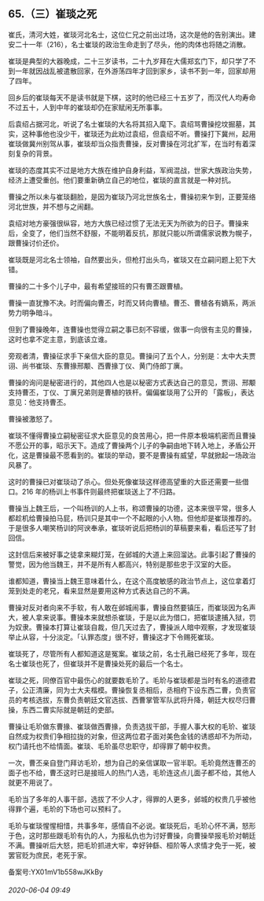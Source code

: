 ## 65.（三）崔琰之死
崔氏，清河大姓，崔琰河北名士，这位仁兄之前出过场，这次是他的告别演出。建安二十一年（216），名士崔琰的政治生命走到了尽头，他的肉体也将随之消散。



崔琰是典型的大器晚成，二十三岁读书，二十九岁拜在大儒郑玄门下，却只学了不到一年就因战乱被遣散回家，在外游荡四年才回到家乡，读书不到一年，回家却用了四年。



回乡后的崔琰每天不是读书就是下棋，这时的他已经三十五岁了，而汉代人均寿命不过五十，人到中年的崔琰却仍在家赋闲无所事事。



后袁绍占据河北，听说了名士崔琰的大名将其招入麾下。袁绍骂曹操挖坟掘墓，其实，这种事他也没少干，崔琰还为此劝过袁绍，但袁绍不听。曹操打下冀州，起用崔琰做冀州别驾从事，崔琰却当众指责曹操，反对曹操在河北扩军，在当时有着深刻复杂的背景。



崔琰的态度其实不过是地方大族在维护自身利益，军阀混战，世家大族政治失势，经济上遭受重创。他们要重新确立自己的地位，崔琰的直言就是一种对抗。



曹操之所以未与崔琰翻脸，是因为崔琰乃河北世族名士，曹操初来乍到，正要笼络河北世族，并不想与之闹翻。



袁绍对地方豪强很纵容，地方大族已经过惯了无法无天为所欲为的日子。曹操来后，全变了，他们当然不舒服，不能明着反抗，那就只能以所谓儒家说教为幌子，跟曹操讨价还价。



崔琰既是河北名士领袖，自然要出头，但枪打出头鸟，崔琰又在立嗣问题上犯下大错。



曹操的二十多个儿子中，最有希望接班的只有曹丕跟曹植。



曹操一直犹豫不决。时而偏向曹丕，时而又转向曹植。曹丕、曹植各有嫡系，两派势力明争暗斗。



但到了曹操晚年，连曹操也觉得立嗣之事已刻不容缓，做事一向很有主见的曹操，这时也拿不定主意，到底该立谁。



旁观者清，曹操征求手下亲信大臣的意见。曹操问了五个人，分别是：太中大夫贾诩、尚书崔琰、东曹掾邢颙、西曹掾丁仪、黄门侍郎丁廙。



曹操的询问是秘密进行的，其他四人也是以秘密方式表达自己的意见，贾诩、邢颙支持曹丕，丁仪、丁廙兄弟则是曹植的铁杆。偏偏崔琰用了公开的 「露板」，表达意见：他支持曹丕。



曹操被激怒了。



崔琰不懂得曹操立嗣秘密征求大臣意见的良苦用心，把一件原本极端机密而且曹操不愿公开的事，昭示天下。造成了曹操两个儿子的争嗣由地下转入地上，矛盾公开化，这是曹操最不愿看到的。崔琰的举动，要不是曹操有威望，早就掀起一场政治风暴了。



这时的曹操已对崔琰动了杀心。但处死像崔琰这样德高望重的大臣还需要一些借口。216 年的杨训上书事件则最终把崔琰送上了不归路。



曹操当上魏王后，一个叫杨训的人上书，称颂曹操的功德，这本来很平常，很多人都趁机给曹操拍马屁，杨训只是其中一个不起眼的小人物。但他却是崔琰推荐的。于是很多人嘲笑杨训的阿谀奉承，崔琰听说后把杨训的草稿要来看，看后还写了封回信。



这封信后来被好事之徒拿来糊灯笼，在邺城的大道上来回溜达。此事引起了曹操的警觉，因为他当魏王，并不是所有人都高兴，特别是那些忠于汉室的大臣。



谁都知道，曹操当上魏王意味着什么，在这个高度敏感的政治节点上，这位拿着灯笼到处走的老兄，看来显然是要用这种方式表达自己的不满。



曹操对反对者向来不手软，有人敢在邺城闹事，曹操自然要镇压，而崔琰因为名声大，被人拿来说事。曹操本来就想杀崔琰，于是以此为借口，把崔琰逮捕入狱，罚为奴隶。曹操本打算让崔琰自裁，但几天过去了，曹操派人暗中观察，才发现崔琰举止从容，十分淡定。「认罪态度」很不好，曹操这才下令赐死崔琰。



崔琰死了，尽管所有人都知道这是冤案。崔琰之前，名士孔融已经死了多年，现在名士崔琰也死了，但崔琰并不是曹操处死的最后一个名士。



崔琰之死，同僚百官中最伤心的就要数毛玠了。毛玠与崔琰都是当时有名的道德君子，公正清廉，同为士大夫楷模。曹操恢复丞相后，丞相府下设东西二曹，负责官员的考核选拔，东曹负责朝廷文官选拔、西曹掌管军队武将升降，朝廷大权尽归曹操，东西二曹实际就是朝廷的吏部。



曹操让毛玠做东曹掾、崔琰做西曹掾，负责选拔干部，手握人事大权的毛玠、崔琰自然成为权贵们争相拉拢的对象，但这两位君子面对美色金钱的诱惑却不为所动，权门请托也不给情面。崔琰、毛玠虽尽忠职守，却得罪了朝中权贵。



一次，曹丕亲自登门拜访毛玠，想为自己的亲信谋取一官半职。毛玠竟然连曹丕的面子也不给，曹丕这时已是接班人的热门人选，毛玠连这点儿面子都不给，其他人就更不用说了。



毛玠当了多年的人事干部，选拔了不少人才，得罪的人更多，邺城的权贵几乎被他得罪个遍，毛玠的下场也可以预料了。



毛玠与崔琰惺惺相惜，共事多年，感情自不必说。崔琰死后，毛玠心怀不满，怒形于色，这时那些跟毛玠有仇的人，为报私仇也为讨好曹操，向曹操举报毛玠对朝廷不满。曹操听后大怒，把毛玠抓进大牢，幸好钟繇、桓阶等人求情才免于一死，被罢官贬为庶民，老死于家。



备案号:YX01mV1b558wJKkBy


###### 2020-06-04 09:49
